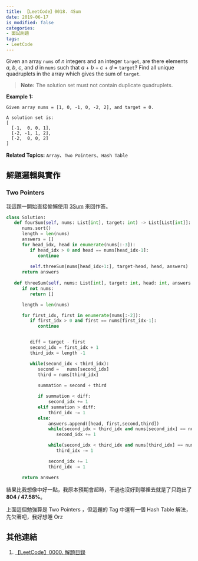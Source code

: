 ```yaml
---
title: 【LeetCode】0018. 4Sum
date: 2019-06-17
is_modified: false
categories:
- 面試刷題
tags:
- LeetCode
--- 
```


Given an array `nums` of _n_ integers and an integer `target`, are there elements _a_, _b_, _c_, and _d_ in `nums` such that _a_ + _b_ + _c_ + _d_ = `target`? Find all unique quadruplets in the array which gives the sum of `target`.

<!--more-->
<p class="paragraph-spacing"></p>

> **Note:**
>The solution set must not contain duplicate quadruplets.

<p class="paragraph-spacing"></p>

**Example 1:**
```
Given array nums = [1, 0, -1, 0, -2, 2], and target = 0.

A solution set is:
[
  [-1,  0, 0, 1],
  [-2, -1, 1, 2],
  [-2,  0, 0, 2]
]
```

<p class="paragraph-spacing"></p>

**Related Topics:** `Array`、`Two Pointers`、`Hash Table`



## 解題邏輯與實作


### Two Pointers 
我這題一開始直接偷懶使用 [3Sum](/LeetCode-0015-3Sum/) 來回作答。

```python
class Solution:
   def fourSum(self, nums: List[int], target: int) -> List[List[int]]:
      nums.sort()
      length = len(nums)
      answers = []
      for head_idx, head in enumerate(nums[:-3]):
         if head_idx > 0 and head == nums[head_idx-1]:
            continue
                        
         self.threeSum(nums[head_idx+1:], target-head, head, answers)                  
      return answers
            
   def threeSum(self, nums: List[int], target: int, head: int, answers:List[List[int]]) -> List[List[int]]:
      if not nums:
         return []

      length = len(nums) 

      for first_idx, first in enumerate(nums[:-2]):
         if first_idx > 0 and first == nums[first_idx-1]:
            continue


         diff = target - first
         second_idx = first_idx + 1
         third_idx = length -1	

         while(second_idx < third_idx): 
            second =   nums[second_idx] 
            third = nums[third_idx]
                              
            summation = second + third   

            if summation < diff:
                second_idx += 1
            elif summation > diff:
                third_idx -= 1
            else:				
                answers.append([head, first,second,third]) 
                while(second_idx < third_idx and nums[second_idx] == nums[second_idx+1]):
                   second_idx += 1

                while(second_idx < third_idx and nums[third_idx] == nums[third_idx-1]):
                   third_idx -= 1

                second_idx += 1
                third_idx -= 1

      return answers
```
結果比我想像中好一點，我原本預期會超時，不過也沒好到哪裡去就是了只跑出了 **804 / 47.58%**。

<p class="paragraph-spacing"></p>

上面這個勉強算是 Two Pointers ，但這題的 Tag 中還有一個 Hash Table 解法，先欠著吧，我好想睡 Orz



## 其他連結
1. [【LeetCode】0000. 解題目錄](/LeetCode-0000-Contents/)